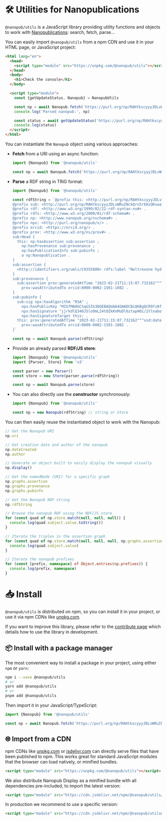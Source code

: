 # 🛠️ Utilities for Nanopublications

`@nanopub/utils` is a JavaScript library providing utility functions and objects to work with [Nanopublications](https://nanopub.net): search, fetch, parse...

You can easily import `@nanopub/utils` from a npm CDN and use it in your HTML page, or JavaScript project:

```html
<html lang="en">
  <head>
    <script type="module" src="https://unpkg.com/@nanopub/utils"></script>
  </head>
  <body>
    <h1>Check the console</h1>
  </body>

  <script type="module">
    const {getUpdateStatus, Nanopub} = NanopubUtils

    const np = await Nanopub.fetch('https://purl.org/np/RAHtkscyyyJDLvWRuINckQrn5rbHzQKvwakNVC3fmRzGU')
    console.log('Parsed nanopub:', np)

    const status = await getUpdateStatus('https://purl.org/np/RAHtkscyyyJDLvWRuINckQrn5rbHzQKvwakNVC3fmRzGU')
    console.log(status)
  </script>
</html>
```

You can instantiate the `Nanopub` object using various approaches:

- **Fetch** from a URI using an async function:

  ```typescript
  import {Nanopub} from '@nanopub/utils'

  const np = await Nanopub.fetch('https://purl.org/np/RAHtkscyyyJDLvWRuINckQrn5rbHzQKvwakNVC3fmRzGU')
  ```

- **Parse** a RDF string in TRiG format:

  ```typescript
  import {Nanopub} from '@nanopub/utils'

  const rdfString = `@prefix this: <http://purl.org/np/RAHtkscyyyJDLvWRuINckQrn5rbHzQKvwakNVC3fmRzGX> .
  @prefix sub: <http://purl.org/np/RAHtkscyyyJDLvWRuINckQrn5rbHzQKvwakNVC3fmRzGX#> .
  @prefix rdf: <http://www.w3.org/1999/02/22-rdf-syntax-ns#> .
  @prefix rdfs: <http://www.w3.org/2000/01/rdf-schema#> .
  @prefix np: <http://www.nanopub.org/nschema#> .
  @prefix npx: <http://purl.org/nanopub/x/> .
  @prefix orcid: <https://orcid.org/> .
  @prefix prov: <http://www.w3.org/ns/prov#> .
  sub:Head {
    this: np:hasAssertion sub:assertion ;
      np:hasProvenance sub:provenance ;
      np:hasPublicationInfo sub:pubinfo ;
      a np:Nanopublication .
  }
  sub:assertion {
    <http://identifiers.org/umls/C0355800> rdfs:label "Naltrexone hydrochloride" .
  }
  sub:provenance {
    sub:assertion prov:generatedAtTime "2023-02-21T11:15:07.732162"^^xsd:dateTime ;
      prov:wasAttributedTo orcid:0000-0002-1501-1082 .
  }
  sub:pubinfo {
    sub:sig npx:hasAlgorithm "RSA" ;
      npx:hasPublicKey "MIGfMA0GCSqGSIb3DQEBAQUAA4GNADCBiQKBgQCR9fz0fKCdWOWC+pxhkQhEM/ppbdIYe5TLSdj+lJzSlv9mYBaPgrzVezSwwbmhlHBPDZa4/vHycU315BdmUGq+pXllp9+rWFfrb+kBJwhZjpG6BeyyXBsRFz4jmQVxl/ZYHilQTh/XalYzKkEAyTiEMPee4Kz61PaWOKH24CsnOQIDAQAB" ;
      npx:hasSignature "jjrkdlQ340JSloOmL24tOZkKnMuDl6ztapHOi/2tlnabownWOKUPtilPVMvFd4Hsz6bLfB+bk59rlDz3Qb02H7lhJAH6C75LiFKiddbvPA+8VYXYOZmBJNwmsC45ScB1gm3yJlJRPMKm1/uIFYXg7Wfx4+ukoSInbZ/wgzff0vg=" ;
      npx:hasSignatureTarget this: .
    this: prov:generatedAtTime "2023-02-21T11:15:07.732162"^^xsd:dateTime ;
      prov:wasAttributedTo orcid:0000-0002-1501-1082 .
  }`

  const np = await Nanopub.parse(rdfString)
  ```

- Provide an already parsed **RDF/JS store**:

  ```typescript
  import {Nanopub} from '@nanopub/utils'
  import {Parser, Store} from 'n3'

  const parser = new Parser()
  const store = new Store(parser.parse(rdfString))

  const np = await Nanopub.parse(store)
  ```

- You can also directly use the **constructor** synchronously:

  ```typescript
  import {Nanopub} from '@nanopub/utils'

  const np = new Nanopub(rdfString) // string or Store
  ```

You can then easily reuse the instantiated object to work with the Nanopub:

```typescript
// Get the Nanopub URI
np.uri

// Get creation date and author of the nanopub
np.dateCreated
np.author

// Generate an object built to easily display the nanopub visually
np.display()

// Get the namedNode (URI) for a specific graph
np.graphs.assertion
np.graphs.provenance
np.graphs.pubinfo

// Get the Nanopub RDF string
np.rdfString

// Browse the nanopub RDF using the RDF/JS store
for (const quad of np.store.match(null, null, null)) {
  console.log(quad.subject.value.toString())
}

// Iterate the triples in the assertion graph
for (const quad of np.store.match(null, null, null, np.graphs.assertion)) {
  console.log(quad.subject.value)
}

// Iterate the nanopub prefixes
for (const [prefix, namespace] of Object.entries(np.prefixes)) {
  console.log(prefix, namespace)
}
```

# 📥️ Install

`@nanopub/utils` is distributed on npm, so you can install it in your project, or use it via npm CDNs like [unpkg.com](https://unpkg.com).

If you want to improve this library, please refer to the [contribute page](/pages/CONTRIBUTING.html) which details how to use the library in development.

## 📦️ Install with a package manager

The most convenient way to install a package in your project, using either `npm` or `yarn`:

```bash
npm i --save @nanopub/utils
# or
yarn add @nanopub/utils
# or
pnpm add @nanopub/utils
```

Then import it in your JavaScript/TypeScript:

```typescript
import {Nanopub} from '@nanopub/utils'

const np = await Nanopub.fetch('https://purl.org/np/RAHtkscyyyJDLvWRuINckQrn5rbHzQKvwakNVC3fmRzGU')
```

## 🌐 Import from a CDN

npm CDNs like [unpkg.com](https://unpkg.com) or [jsdelivr.com](https://www.jsdelivr.com) can directly serve files that have been published to npm. This works great for standard JavaScript modules that the browser can load natively, or minified bundles.

```html
<script type="module" src="https://unpkg.com/@nanopub/utils"></script>
```

We also distribute Nanopub Display as a minified bundle with all dependencies pre-included, to import the latest version:

```html
<script type="module" src="https://cdn.jsdelivr.net/npm/@nanopub/utils/dist/index.min.js"></script>
```

In production we recommend to use a specific version:

```html
<script type="module" src="https://cdn.jsdelivr.net/npm/@nanopub/utils@1.0.7/dist/index.min.js"></script>
```
